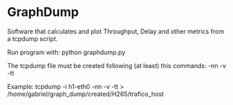 # GraphDump
Software that calculates and plot Throughput, Delay and other metrics from a tcpdump script.

Run program with:
python graphdump.py

The tcpdump file must be created following (at least) this commands: -nn -v -tt

Example:
tcpdump -i h1-eth0 -nn -v -tt > /home/gabriel/graph_dump/created/H265/trafico_host
